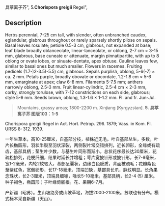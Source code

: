 具葶离子芥",
5.**Chorispora greigii** Regel",

## Description
Herbs perennial, 7-25 cm tall, with slender, often unbranched caudex, eglandular, glabrous throughout or rarely sparsely shortly pilose on sepals. Basal leaves rosulate; petiole 0.5-3 cm, glabrous, not expanded at base; leaf blade broadly oblanceolate, linear-lanceolate, or oblong, 2-7 cm × 3-15 mm, glabrous, base cuneate or attenuate, margin pinnatipartite, with up to 8 oblong or ovate lobes, or sinuate-dentate, apex obtuse. Cauline leaves few, similar to basal ones but much smaller. Flowers in racemes. Fruiting pedicels (1.7-)2-3.5(-5.5) cm, glabrous. Sepals purplish, oblong, 5-6(-7) × ca. 2 mm. Petals purple, broadly obovate or obcordate, 1.2-1.8 cm × 5-6 mm, emarginate at apex; claw 6-8 mm. Filaments 5-7.5 mm; anthers narrowly oblong, 2.5-3 mm. Fruit linear-cylindric, 2.5-4 cm × 2-3 mm, corky, strongly torulose, with 7-12 constrictions on each side, glabrous; style 5-9 mm. Seeds brown, oblong, 1.3-1.6 × 1-1.2 mm. Fl. and fr. Jun-Jul.

> Mountains, grassy areas; 1800-2200 m. Xinjiang [Kyrgyzstan].
**5. 具葶离子芥 图版103：1-5**

Chorispora greigii Regel in Act. Hort. Petrop. 296. 1879; Vass. in Kom. Fl. URSS 8: 312. 1939.

一年生草本，高10-25厘米，自基部分枝，植株近无毛。叶自基部丛生，多数，叶片长椭圆形，羽状半裂至羽状深裂，两侧裂片常交错排列，近长卵形，全缘或有疏齿，基部具柄；茎生叶少数，与基生叶同形而渐小。总状花序最长达30厘米，花疏松排列，花梗纤细，结果时延长并增粗；萼片宽披针形或披针形，长7-8毫米，宽1-2毫米，内轮2枚较大，基部呈囊状，边缘白色膜质，背面被疏毛；花瓣紫色至紫红色，宽倒卵形，长17-18毫米，顶端凹缺，基部具长爪，脉纹明显。长角果念珠状，长2-3厘米，顶端具细喙，喙长5-10毫米，基部具柄，长2-4 (5) 厘米。种子褐色，椭圆形；子叶缘倚胚根。花、果期6-7月。

产新疆（昭苏）。生山坡路旁或山坡草地，海拔2000-2100米。苏联也有分布。模式标本采自新疆（天山）。
